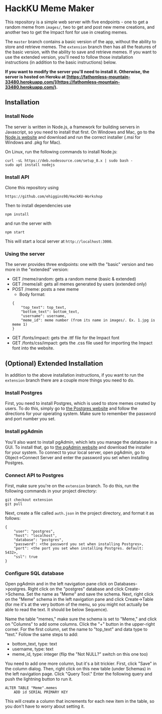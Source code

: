# HackKU Meme Maker
This repository is a simple web server with five endpoints - one to get a random meme from `images/`, two to get and post new meme creations, and another two to get the Impact font for use in creating memes.

The `master` branch contains a basic version of the app, without the ability to store and retrieve memes. The `extension` branch then has all the features of the basic version, with the ability to save and retrieve memes. If you want to use the extended version, you'll need to follow those installation instructions (in addition to the basic instructions) below.

**If you want to modify the server you'll need to install it. Otherwise, the server is hosted on Heroku at [https://fathomless-mountain-33480.herokuapp.com/](https://fathomless-mountain-33480.herokuapp.com/).**

## Installation

### Install Node
The server is written in Node.js, a framework for building servers in Javascript, so you need to install that first. On Windows and Mac, go to the [Node.js website](https://nodejs.org/en/download/) and download and run the correct installer (.msi for Windows and .pkg for Mac).

On Linux, run the following commands to install Node.js:
```
curl -sL https://deb.nodesource.com/setup_8.x | sudo bash -
sudo apt install nodejs
```

### Install API
Clone this repository using
```
https://github.com/ehiggins98/HackKU-Workshop
```
Then to install dependencies use
```
npm install
```
and run the server with
```
npm start
```
This will start a local server at `http://localhost:3000`.

### Using the server
The server provides three endpoints: one with the "basic" version and two more in the "extended" version:

* GET /meme/random: gets a random meme (basic & extended)
* GET /meme/all: gets all memes generated by users (extended only)
* POST /meme: posts a new meme
    * Body format: 
    ```
    {
        "top_text": top_text,
        "bottom_text": bottom_text,
        "username": username,
        "meme_id": meme number (from its name in images/. Ex. 1.jpg is meme 1)
    }
    ```
* GET /fonts/impact: gets the .ttf file for the Impact font
* GET /fonts/css/impact: gets the .css file used for importing the Impact font into the website.

## (Optional) Extended Installation
In addition to the above installation instructions, if you want to run the `extension` branch there are a couple more things you need to do. 

### Install Postgres
First, you need to install Postgres, which is used to store memes created by users. To do this, simply go to [the Postgres website](https://www.postgresql.org/download/) and follow the directions for your operating system. Make sure to remember the password and port number you set.

### Install pgAdmin
You'll also want to install pgAdmin, which lets you manage the database in a GUI. To install that, go to [the pgAdmin website](https://www.pgadmin.org/download/) and download the installer for your system. To connect to your local server, open pgAdmin, go to Object->Connect Server and enter the password you set when installing Postgres.

### Connect API to Postgres
First, make sure you're on the `extension` branch. To do this, run the following commands in your project directory:
```
git checkout extension
git pull
```

Next, create a file called `auth.json` in the project directory, and format it as follows:
```
{
    "user": "postgres",
    "host": "localhost",
    "database": "postgres",
    "password": <the password you set when installing Postgres>,
    "port": <the port you set when installing Postgres. default: 5432>,
    "ssl": true
}
```

### Configure SQL database
Open pgAdmin and in the left navigation pane click on Databases->postgres. Right click on the "postgres" database and click Create->Schema. Set the name as "Meme" and save the schema. Next, right click on the "Meme" schema in the left navigation pane and click Create->Table (for me it's at the very bottom of the menu, so you might not actually be able to read the text. It should be below Sequence).

Name the table "memes," make sure the schema is set to "Meme," and click on "Columns" to add some columns. Click the "+" button in the upper-right corner. For the first column, set the name to "top_text" and data type to "text." Follow the same steps to add:
* bottom_text, type: text
* username, type: text
* meme_id, type: integer (flip the "Not NULL?" switch on this one too)

You need to add one more column, but it's a bit trickier. First, click "Save" in the column dialog. Then, right click on this new table (under Schemas) in the left navigation page. Click "Query Tool." Enter the following query and push the lightning button to run it.

```
ALTER TABLE "Meme".memes
    ADD id SERIAL PRIMARY KEY
```

This will create a column that increments for each new item in the table, so you don't have to worry about setting it.